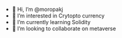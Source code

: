 - 👋 Hi, I’m @moropakj
- 👀 I’m interested in Crytopto currency
- 🌱 I’m currently learning Solidity
- 💞️ I’m looking to collaborate on metaverse 

<!---
moropakj/moropakj is a ✨ special ✨ repository because its `README.md` (this file) appears on your GitHub profile.
You can click the Preview link to take a look at your changes.
--->
